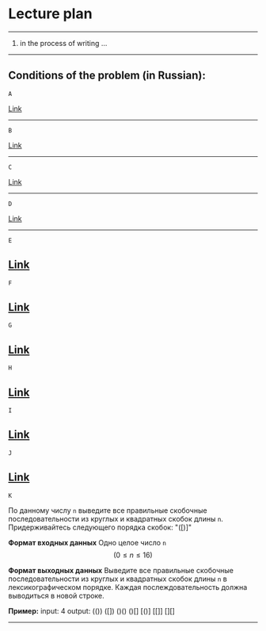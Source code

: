 # Lecture plan

---
   1. in the process of writing ...

---

Conditions of the problem (in Russian):
---
`A`

[Link](https://informatics.msk.ru/mod/statements/view.php?id=211#1)

---
`B`

[Link](https://informatics.msk.ru/mod/statements/view.php?id=211&chapterid=82#1)

---
`C`

[Link](https://informatics.msk.ru/mod/statements/view.php?id=211&chapterid=84#1)

---
`D`

[Link](https://informatics.msk.ru/mod/statements/view.php?id=211&chapterid=85#1)

---
`E`

[Link](https://informatics.msk.ru/mod/statements/view.php?id=211&chapterid=88#1)
---
`F`

[Link](https://informatics.msk.ru/mod/statements/view.php?id=211&chapterid=89#1)
---
`G`

[Link](https://informatics.msk.ru/mod/statements/view.php?id=211&chapterid=90#1)
---
`H`

[Link](https://informatics.msk.ru/mod/statements/view.php?id=211&chapterid=1424#1)
---
`I`

[Link](https://informatics.msk.ru/mod/statements/view.php?id=211&chapterid=93#1)
---
`J`

[Link](https://informatics.msk.ru/mod/statements/view.php?chapterid=3487#1)
---
`K`

По данному числу `n` выведите все правильные скобочные последовательности из круглых и квадратных скобок длины `n`. Придерживайтесь следующего порядка скобок: "([)]"


**Формат входных данных**
Одно целое число `n` $$(0 ≤ n≤ 16)$$


**Формат выходных данных**
Выведите все правильные скобочные последовательности из круглых и квадратных скобок длины `n` в лексикографическом порядке. Каждая послеждовательность должна выводиться в новой строке.


**Пример:**
input: 4
output:
(())
([])
()()
()[]
[()]
[[]]
[]()
[][]

---